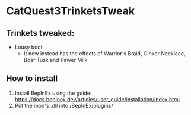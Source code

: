 # CatQuest3TrinketsTweak
## Trinkets tweaked:
- Lousy boot
  - It now instead has the effects of Warrior's Braid, Oinker Necklace, Boar Tusk and Pawer Milk
## How to install
1. Install BepInEx using the guide: https://docs.bepinex.dev/articles/user_guide/installation/index.html
2. Put the mod's .dll into /BepInEx/plugins/
